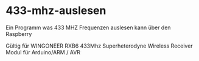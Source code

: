 # 433-mhz-auslesen
Ein Programm was 433 MHZ Frequenzen auslesen kann über den Raspberry

Gültig für WINGONEER RXB6 433Mhz Superheterodyne Wireless Receiver Modul für Arduino/ARM / AVR

